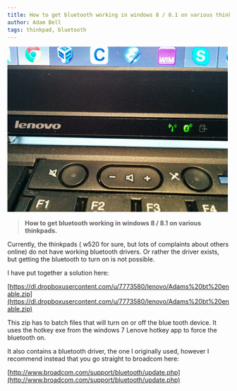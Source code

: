 ```yaml
---
title: How to get bluetooth working in windows 8 / 8.1 on various thinkpads
author: Adam Bell
tags: thinkpad, bluetooth
---
```

![](/images/tumblr_n1aynyeIzo1qe4yfuo1_500.jpg)  

> **How to get bluetooth working in windows 8 / 8.1 on various thinkpads.**
<!--more-->
Currently, the thinkpads ( w520 for sure, but lots of complaints about others online) do not have working bluetooth drivers. Or rather the driver exists, but getting the bluetooth to turn on is not possible.

I have put together a solution here:

[https://dl.dropboxusercontent.com/u/7773580/lenovo/Adams%20bt%20enable.zip](https://dl.dropboxusercontent.com/u/7773580/lenovo/Adams%20bt%20enable.zip)

This zip has to batch files that will turn on or off the blue tooth device. It uses the hotkey exe from the windows 7 Lenove hotkey app to force the bluetooth on.

It also contains a bluetooth driver, the one I originally used, however I recommend instead that you go straight to broadcom here:

[http://www.broadcom.com/support/bluetooth/update.php](http://www.broadcom.com/support/bluetooth/update.php)

